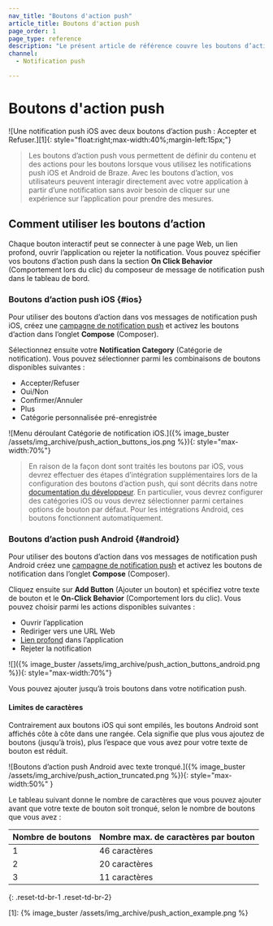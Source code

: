 ```yaml
---
nav_title: "Boutons d'action push"
article_title: Boutons d'action push
page_order: 1
page_type: reference
description: "Le présent article de référence couvre les boutons d’action push et la différence entre les plates-formes iOS et Android."
channel:
  - Notification push

---
```


# Boutons d'action push

![Une notification push iOS avec deux boutons d’action push : Accepter et Refuser.][1]{: style="float:right;max-width:40%;margin-left:15px;"}

> Les boutons d’action push vous permettent de définir du contenu et des actions pour les boutons lorsque vous utilisez les notifications push iOS et Android de Braze. Avec les boutons d’action, vos utilisateurs peuvent interagir directement avec votre application à partir d’une notification sans avoir besoin de cliquer sur une expérience sur l’application pour prendre des mesures.

## Comment utiliser les boutons d’action

Chaque bouton interactif peut se connecter à une page Web, un lien profond, ouvrir l’application ou rejeter la notification. Vous pouvez spécifier vos boutons d’action push dans la section **On Click Behavior** (Comportement lors du clic) du composeur de message de notification push dans le tableau de bord.

### Boutons d’action push iOS {#ios}

Pour utiliser des boutons d’action dans vos messages de notification push iOS, créez une [campagne de notification push]({{site.baseurl}}/user_guide/message_building_by_channel/push/creating_a_push_message/) et activez les boutons d’action dans l’onglet **Compose** (Composer).

Sélectionnez ensuite votre **Notification Category** (Catégorie de notification). Vous pouvez sélectionner parmi les combinaisons de boutons disponibles suivantes :

- Accepter/Refuser
- Oui/Non
- Confirmer/Annuler
- Plus
- Catégorie personnalisée pré-enregistrée

![Menu déroulant Catégorie de notification iOS.]({% image_buster /assets/img_archive/push_action_buttons_ios.png %}){: style="max-width:70%"}

>  En raison de la façon dont sont traités les boutons par iOS, vous devrez effectuer des étapes d’intégration supplémentaires lors de la configuration des boutons d’action push, qui sont décrits dans notre [documentation du développeur]({{site.baseurl}}/developer_guide/platform_integration_guides/swift/push_notifications/customization/action_buttons/). En particulier, vous devrez configurer des catégories iOS ou vous devrez sélectionner parmi certaines options de bouton par défaut. Pour les intégrations Android, ces boutons fonctionnent automatiquement.

### Boutons d’action push Android {#android}

Pour utiliser des boutons d’action dans vos messages de notification push Android créez une [campagne de notification push]({{site.baseurl}}/user_guide/message_building_by_channel/push/creating_a_push_message/) et activez les boutons de notification dans l’onglet **Compose** (Composer).

Cliquez ensuite sur <i class="fas fa-plus-circle"></i> **Add Button** (Ajouter un bouton) et spécifiez votre texte de bouton et le **On-Click Behavior** (Comportement lors du clic). Vous pouvez choisir parmi les actions disponibles suivantes :

- Ouvrir l’application
- Rediriger vers une URL Web
- [Lien profond]({{site.baseurl}}/user_guide/personalization_and_dynamic_content/deep_linking_to_in-app_content/) dans l’application
- Rejeter la notification

![]({% image_buster /assets/img_archive/push_action_buttons_android.png %}){: style="max-width:70%"}

Vous pouvez ajouter jusqu’à trois boutons dans votre notification push.

#### Limites de caractères

Contrairement aux boutons iOS qui sont empilés, les boutons Android sont affichés côte à côte dans une rangée. Cela signifie que plus vous ajoutez de boutons (jusqu’à trois), plus l’espace que vous avez pour votre texte de bouton est réduit. 

![Boutons d’action push Android avec texte tronqué.]({% image_buster /assets/img_archive/push_action_truncated.png %}){: style="max-width:50%" }

Le tableau suivant donne le nombre de caractères que vous pouvez ajouter avant que votre texte de bouton soit tronqué, selon le nombre de boutons que vous avez :

| Nombre de boutons | Nombre max. de caractères par bouton |
| --- | --- |
| 1 | 46 caractères |
| 2 | 20 caractères |
| 3 | 11 caractères |
{: .reset-td-br-1 .reset-td-br-2}


[1]: {% image_buster /assets/img_archive/push_action_example.png %}

